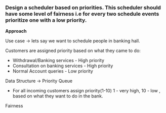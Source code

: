 ### Design a scheduler based on priorities. This scheduler should have some level of fairness i.e for every two schedule events prioritize one with a low priority.

**Approach**

Use case -> lets say we want to schedule people in banking hall.

Customers are assigned priority based on what they came to do:  
- Withdrawal/Banking services - High priority
- Consultation on banking services - High priority
- Normal Account queries - Low priority

Data Structure -> Priority Queue
- For all incoming customers assign priority(1-10) 1 - very high, 10 - low , based on what they want to do in the bank.

Fairness
